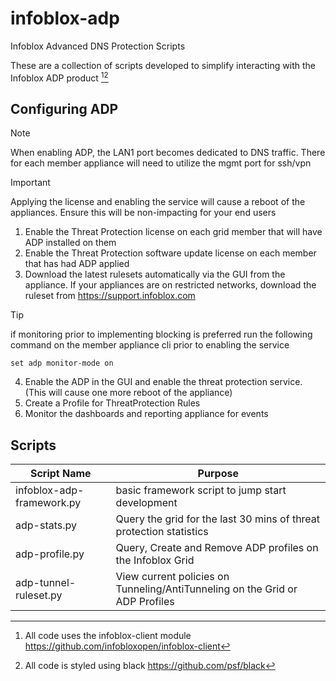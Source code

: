 # infoblox-adp
Infoblox Advanced DNS Protection Scripts

These are a collection of scripts developed to simplify interacting with the Infoblox ADP product [^1][^2]

## Configuring ADP
>[!NOTE]
>When enabling ADP, the LAN1 port becomes dedicated to DNS traffic. There for each member appliance will need to utilize the mgmt port for ssh/vpn

>[!IMPORTANT]
>Applying the license and enabling the service will cause a reboot of the appliances. Ensure this will be non-impacting for your end users

1. Enable the Threat Protection license on each grid member that will have ADP installed on them
2. Enable the Threat Protection software update license on each member that has had ADP applied
3. Download the latest rulesets automatically via the GUI from the appliance. If your appliances are on restricted networks, download the ruleset from https://support.infoblox.com
>[!TIP]
>if monitoring prior to implementing blocking is preferred run the following command on the member appliance cli prior to enabling the service
```
set adp monitor-mode on
```
4. Enable the ADP in the GUI and enable the threat protection service. (This will cause one more reboot of the appliance)
5. Create a Profile for ThreatProtection Rules
6. Monitor the dashboards and reporting appliance for events

## Scripts
| Script Name | Purpose |
| ------------ | -----------------|
| infoblox-adp-framework.py | basic framework script to jump start development |
| adp-stats.py | Query the grid for the last 30 mins of threat protection statistics |
| adp-profile.py | Query, Create and Remove ADP profiles on the Infoblox Grid |
| adp-tunnel-ruleset.py  | View current policies on Tunneling/AntiTunneling on the Grid or ADP Profiles |

[^1]: All code uses the infoblox-client module https://github.com/infobloxopen/infoblox-client
[^2]: All code is styled using black https://github.com/psf/black
